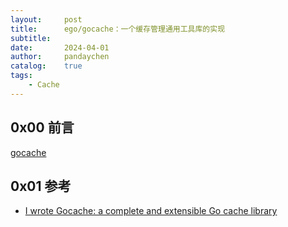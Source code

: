 ```yaml
---
layout:     post
title:      ego/gocache：一个缓存管理通用工具库的实现
subtitle:   
date:       2024-04-01
author:     pandaychen
catalog:    true
tags:
    - Cache
---
```



##  0x00    前言
[gocache](https://github.com/eko/gocache)
  
##  0x01    参考
-   [I wrote Gocache: a complete and extensible Go cache library](https://vincent.composieux.fr/article/i-wrote-gocache-a-complete-and-extensible-go-cache-library)